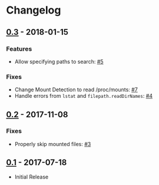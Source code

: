 # Changelog

## [0.3](https://github.com/boxboat/fixuid/releases/tag/v0.3) - 2018-01-15

### Features

- Allow specifying paths to search: [#5](https://github.com/boxboat/fixuid/issues/5)

### Fixes

- Change Mount Detection to read /proc/mounts: [#7](https://github.com/boxboat/fixuid/issues/7)
- Handle errors from `lstat` and `filepath.readDirNames`: [#4](https://github.com/boxboat/fixuid/issues/4)

## [0.2](https://github.com/boxboat/fixuid/releases/tag/v0.2) - 2017-11-08

### Fixes

- Properly skip mounted files: [#3](https://github.com/boxboat/fixuid/pull/3)

## [0.1](https://github.com/boxboat/fixuid/releases/tag/v0.1) - 2017-07-18

- Initial Release
